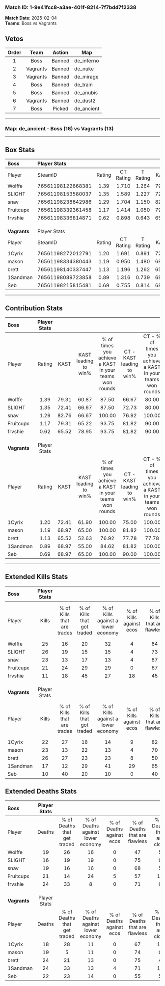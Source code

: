 ### Match ID: 1-9e41fcc8-a3ae-401f-8214-7f7bdd7f2338  
**Match Date**: 2025-02-04  
**Teams**: Boss vs Vagrants  

## Vetos  

| Order | Team | Action | Map |
| :---: | :--: | :----: | --- |
| 1 | Boss | Banned | de_inferno |
| 2 | Vagrants | Banned | de_nuke |
| 3 | Vagrants | Banned | de_mirage |
| 4 | Boss | Banned | de_train |
| 5 | Boss | Banned | de_anubis |
| 6 | Vagrants | Banned | de_dust2 |
| 7 | Boss | Picked | de_ancient |

---  

### **Map**: de_ancient - Boss (16) vs Vagrants (13)  
---  

## Box Stats  

| **Boss**     | Player Stats      |        |           |          |       |      |       |         |        |      |     |
| :- | :- | :-: | :-: | :-: | :-: | :-: | :-: | :-: | :-: | :-: | :-: |
| Player       | SteamID           | Rating | CT Rating | T Rating | KAST  | ADR  | Kills | Assists | Deaths | K/D  | HS% |
| Wolffe       | 76561198122668381 |  1.39  |   1.710   |  1.264   | 79.31 | 99.5 |  25   |    9    |   19   | 1.32 | 60  |
| SLIGHT       | 76561198153580037 |  1.35  |   1.589   |  1.227   | 72.41 | 81.4 |  26   |    4    |   16   | 1.63 | 19  |
| snav         | 76561198238642986 |  1.29  |   1.704   |  1.150   | 82.76 | 77.8 |  23   |   10    |   19   | 1.21 | 43  |
| Fruitcupx    | 76561198339361458 |  1.17  |   1.414   |  1.050   | 79.31 | 80.0 |  21   |   10    |   21   | 1.00 | 52  |
| frvshie      | 76561198336814871 |  0.62  |   0.898   |  0.643   | 65.52 | 51.3 |  11   |    8    |   24   | 0.46 | 36  |
|              |                   |        |           |          |       |      |       |         |        |      |     |
|              |                   |        |           |          |       |      |       |         |        |      |     |
|              |                   |        |           |          |       |      |       |         |        |      |     |
| **Vagrants** | Player Stats      |        |           |          |       |      |       |         |        |      |     |
| Player       | SteamID           | Rating | CT Rating | T Rating | KAST  | ADR  | Kills | Assists | Deaths | K/D  | HS% |
| 1Cyrix       | 76561198272012791 |  1.20  |   1.691   |  0.891   | 72.41 | 82.8 |  22   |    7    |   18   | 1.22 | 27  |
| mason        | 76561198334380443 |  1.19  |   0.950   |  1.480   | 68.97 | 83.6 |  23   |    5    |   19   | 1.21 | 56  |
| brett        | 76561198140337447 |  1.13  |   1.196   |  1.262   | 65.52 | 77.1 |  26   |    3    |   24   | 1.08 | 23  |
| 1Sandman     | 76561198089723858 |  0.89  |   1.316   |  0.739   | 68.97 | 74.7 |  17   |    6    |   24   | 0.71 | 58  |
| Seb          | 76561198215815481 |  0.69  |   0.755   |  0.814   | 68.97 | 61.6 |  10   |    9    |   22   | 0.45 | 50  |
---  

## Contribution Stats  

| **Boss**     | Player Stats |       |                      |                                                        |                           |                                                             |                          |                                                            |
| :- | :-: | :-: | :-: | :-: | :-: | :-: | :-: | :-: |
| Player       |    Rating    | KAST  | KAST leading to win% | % of times you achieve a KAST in your teams won rounds | CT - KAST leading to win% | CT - % of times you achieve a KAST in your teams won rounds | T - KAST leading to win% | T - % of times you achieve a KAST in your teams won rounds |
| Wolffe       |     1.39     | 79.31 |        60.87         |                         87.50                          |           66.67           |                            80.00                            |          54.55           |                           100.00                           |
| SLIGHT       |     1.35     | 72.41 |        66.67         |                         87.50                          |           72.73           |                            80.00                            |          60.00           |                           100.00                           |
| snav         |     1.29     | 82.76 |        66.67         |                         100.00                         |           76.92           |                           100.00                            |          54.55           |                           100.00                           |
| Fruitcupx    |     1.17     | 79.31 |        65.22         |                         93.75                          |           81.82           |                            90.00                            |          50.00           |                           100.00                           |
| frvshie      |     0.62     | 65.52 |        78.95         |                         93.75                          |           81.82           |                            90.00                            |          75.00           |                           100.00                           |
|              |              |       |                      |                                                        |                           |                                                             |                          |                                                            |
|              |              |       |                      |                                                        |                           |                                                             |                          |                                                            |
|              |              |       |                      |                                                        |                           |                                                             |                          |                                                            |
| **Vagrants** | Player Stats |       |                      |                                                        |                           |                                                             |                          |                                                            |
| Player       |    Rating    | KAST  | KAST leading to win% | % of times you achieve a KAST in your teams won rounds | CT - KAST leading to win% | CT - % of times you achieve a KAST in your teams won rounds | T - KAST leading to win% | T - % of times you achieve a KAST in your teams won rounds |
| 1Cyrix       |     1.20     | 72.41 |        61.90         |                         100.00                         |           75.00           |                           100.00                            |          44.44           |                           100.00                           |
| mason        |     1.19     | 68.97 |        65.00         |                         100.00                         |           81.82           |                           100.00                            |          44.44           |                           100.00                           |
| brett        |     1.13     | 65.52 |        52.63         |                         76.92                          |           77.78           |                            77.78                            |          30.00           |                           75.00                            |
| 1Sandman     |     0.89     | 68.97 |        55.00         |                         84.62                          |           81.82           |                           100.00                            |          22.22           |                           50.00                            |
| Seb          |     0.69     | 68.97 |        65.00         |                         100.00                         |           90.00           |                           100.00                            |          40.00           |                           100.00                           |
---  

## Extended Kills Stats  

| **Boss**     | Player Stats |                            |                            |                                    |                         |                              |                                 |                                       |                    |           |
| :- | :-: | :-: | :-: | :-: | :-: | :-: | :-: | :-: | :-: | :-: |
| Player       |    Kills     | % of Kills that are trades | % of Kills that got traded | % of Kills against a lower economy | % of Kills against ecos | % of Kills that are flawless | % of Kills that are close duels | % of Kills that are assisted by flash | Pistol Round Kills | AWP Kills |
| Wolffe       |      25      |             16             |             20             |                 32                 |            4            |              64              |                8                |                   0                   |         2          |     2     |
| SLIGHT       |      26      |             19             |             15             |                 15                 |            4            |              73              |                0                |                   4                   |         1          |    13     |
| snav         |      23      |             13             |             17             |                 13                 |            4            |              87              |                9                |                   0                   |         0          |     0     |
| Fruitcupx    |      21      |             24             |             29             |                 29                 |            0            |              67              |               14                |                   5                   |         4          |     0     |
| frvshie      |      11      |             18             |             45             |                 27                 |           18            |              45              |                9                |                   9                   |         1          |     0     |
|              |              |                            |                            |                                    |                         |                              |                                 |                                       |                    |           |
|              |              |                            |                            |                                    |                         |                              |                                 |                                       |                    |           |
|              |              |                            |                            |                                    |                         |                              |                                 |                                       |                    |           |
| **Vagrants** | Player Stats |                            |                            |                                    |                         |                              |                                 |                                       |                    |           |
| Player       |    Kills     | % of Kills that are trades | % of Kills that got traded | % of Kills against a lower economy | % of Kills against ecos | % of Kills that are flawless | % of Kills that are close duels | % of Kills that are assisted by flash | Pistol Round Kills | AWP Kills |
| 1Cyrix       |      22      |             27             |             18             |                 14                 |            9            |              82              |                0                |                   0                   |         3          |    10     |
| mason        |      23      |             13             |             22             |                 13                 |            4            |              70              |                0                |                   9                   |         2          |     2     |
| brett        |      26      |             27             |             23             |                 23                 |            8            |              50              |                0                |                   8                   |         2          |     0     |
| 1Sandman     |      17      |             12             |             29             |                 41                 |           29            |              65              |               18                |                   6                   |         1          |     0     |
| Seb          |      10      |             40             |             20             |                 10                 |            0            |              40              |               10                |                   0                   |         0          |     0     |
## Extended Deaths Stats  

| **Boss**     | Player Stats |                             |                                   |                          |                               |                            |                           |               |
| :- | :-: | :-: | :-: | :-: | :-: | :-: | :-: | :-: |
| Player       |    Deaths    | % of Deaths that get traded | % of Deaths against lower economy | % of Deaths against ecos | % of Deaths that are flawless | % of Deaths that are close | % of Deaths while blinded | Deaths to AWP |
| Wolffe       |      19      |             26              |                16                 |            0             |              47               |             5              |             5             |       3       |
| SLIGHT       |      16      |             19              |                19                 |            0             |              75               |             0              |             6             |       0       |
| snav         |      19      |             16              |                16                 |            0             |              68               |             5              |            11             |       2       |
| Fruitcupx    |      21      |             14              |                24                 |            5             |              57               |             10             |             0             |       4       |
| frvshie      |      24      |             33              |                 8                 |            0             |              71               |             0              |             4             |       3       |
|              |              |                             |                                   |                          |                               |                            |                           |               |
|              |              |                             |                                   |                          |                               |                            |                           |               |
|              |              |                             |                                   |                          |                               |                            |                           |               |
| **Vagrants** | Player Stats |                             |                                   |                          |                               |                            |                           |               |
| Player       |    Deaths    | % of Deaths that get traded | % of Deaths against lower economy | % of Deaths against ecos | % of Deaths that are flawless | % of Deaths that are close | % of Deaths while blinded | Deaths to AWP |
| 1Cyrix       |      18      |             28              |                11                 |            0             |              67               |             17             |             0             |       3       |
| mason        |      19      |              5              |                11                 |            0             |              74               |             0              |             0             |       2       |
| brett        |      24      |             21              |                13                 |            0             |              75               |             4              |             0             |       2       |
| 1Sandman     |      24      |             33              |                13                 |            4             |              71               |             13             |            13             |       3       |
| Seb          |      22      |             23              |                14                 |            0             |              55               |             5              |             0             |       5       |
